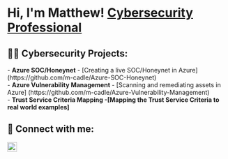 <h1>Hi, I'm Matthew! <a href="https://www.linkedin.com/in/matthewcadle/" >Cybersecurity Professional</a></h1>

<h2>👨‍💻 Cybersecurity Projects:</h2>
- <b>Azure SOC/Honeynet</b>
  - [Creating a live SOC/Honeynet in Azure] (https://github.com/m-cadle/Azure-SOC-Honeynet) <br>
- <b>Azure Vulnerability Management</b> 
  - [Scanning and remediating assets in Azure] (https://github.com/m-cadle/Azure-Vulnerability-Management) <br>
- <b>Trust Service Criteria Mapping<b/>
  -[Mapping the Trust Service Criteria to real world examples]
  
<h2> 🤳 Connect with me:</h2>

[<img align="left" alt="MatthewCadle | LinkedIn" width="22px" src="https://cdn.jsdelivr.net/npm/simple-icons@v3/icons/linkedin.svg" />][linkedin]

[linkedin]: https://www.linkedin.com/in/matthewcadle


